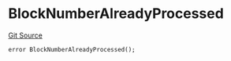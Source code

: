 # BlockNumberAlreadyProcessed

[Git Source](https://github.com/Eoracle/target-contracts/blob/f4fda3a61e4cccb09ed94cf04c4ed0f0b162d9e8/src/interfaces/Errors.sol)

```solidity
error BlockNumberAlreadyProcessed();
```
